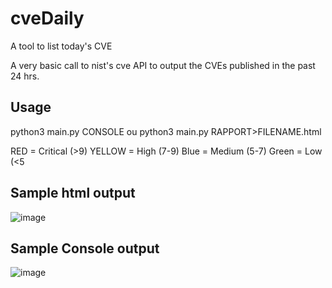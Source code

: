 # cveDaily
A tool to list today's CVE

A very basic call to nist's cve API to output the CVEs published in the past 24 hrs.

## Usage

python3 main.py CONSOLE
ou
python3 main.py RAPPORT>FILENAME.html

RED = Critical (>9)
YELLOW = High (7-9)
Blue = Medium (5-7)
Green = Low (<5


## Sample html output
![image](https://user-images.githubusercontent.com/5341004/201145175-f749d43b-385d-40fe-8d84-ec00a4468a68.png)


## Sample Console output
![image](https://user-images.githubusercontent.com/5341004/200953700-ec473b07-6bad-49d1-aae1-33d35d001791.png)
